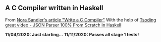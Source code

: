 ## A C Compiler written in Haskell

From [Nora Sandler's article "Write a C Compiler"](https://norasandler.com/2017/11/29/Write-a-Compiler.html)
With the help of [Tsoding great video - JSON Parser 100% From Scratch in Haskell](https://www.youtube.com/watch?v=N9RUqGYuGfw&t=957s)

**11/04/2020: Just starting...**
**11/11/2020: Passes all stage 1 tests!**
